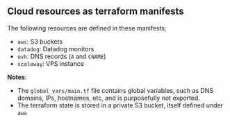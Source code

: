 ## Cloud resources as terraform manifests

The following resources are defined in these manifests:

- `aws`: S3 buckets
- `datadog`: Datadog monitors
- `ovh`: DNS records (`A` and `CNAME`)
- `scaleway`: VPS instance

**Notes**:

* The `global_vars/main.tf` file contains global variables, such as DNS domains, IPs, hostnames, etc, and is purposefully not exported.
* The terraform state is stored in a private S3 bucket, itself defined under `aws`
